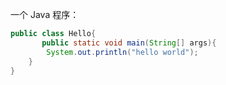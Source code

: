一个 Java 程序：

``` java
public class Hello{
       public static void main(String[] args){
       	System.out.println("hello world");
    } 
}
```

